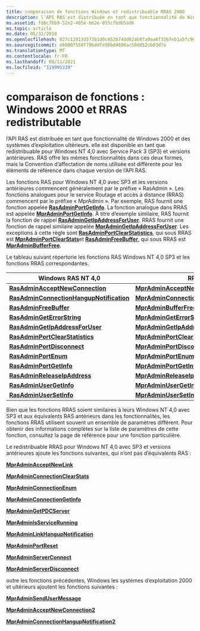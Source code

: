 ```yaml
---
title: comparaison de fonctions Windows et redistribuable RRAS 2000
description: l’API RAS est distribuée en tant que fonctionnalité de Windows 2000 et des systèmes d’exploitation ultérieurs. elle est disponible en tant que redistribuable pour Windows NT 4,0 avec Service Pack 3 (SP3) et versions antérieures.
ms.assetid: fd6c76b9-52e2-405e-b62e-055cfbdb5ad6
ms.topic: article
ms.date: 05/31/2018
ms.openlocfilehash: 027c120133573b1d0c452b74dd02ab8fa0aa6f3367eb1a5fc9668a2de089c758
ms.sourcegitcommit: e6600f550f79bddfe58bd4696ac50dd52cb03d7e
ms.translationtype: MT
ms.contentlocale: fr-FR
ms.lasthandoff: 08/11/2021
ms.locfileid: "119995339"
---
```

# <a name="function-comparison-windows-2000-vs-rras-redistributable"></a>comparaison de fonctions : Windows 2000 et RRAS redistributable

l’API RAS est distribuée en tant que fonctionnalité de Windows 2000 et des systèmes d’exploitation ultérieurs. elle est disponible en tant que redistribuable pour Windows NT 4,0 avec Service Pack 3 (SP3) et versions antérieures. RAS offre les mêmes fonctionnalités dans ces deux formes, mais la Convention d’affectation de noms utilisée est différente pour les éléments de référence dans chaque version de l’API RAS.

Les fonctions RAS pour Windows NT 4,0 avec SP3 et les versions antérieures commencent généralement par le préfixe « RasAdmin ». Les fonctions analogues pour le service Routage et accès à distance (RRAS) commencent par le préfixe « MprAdmin ». Par exemple, RAS fournit une fonction appelée [**RasAdminPortGetInfo**](rasadminportgetinfo.md). La fonction analogue dans RRAS est appelée [**MprAdminPortGetInfo**](/windows/desktop/api/Mprapi/nf-mprapi-mpradminportgetinfo). À titre d’exemple similaire, RAS fournit la fonction de rappel [**RasAdminGetIpAddressForUser**](rasadmingetipaddressforuser.md). RRAS fournit une fonction de rappel similaire appelée [**MprAdminGetIpAddressForUser**](/windows/desktop/api/Mprapi/nf-mprapi-mpradmingetipaddressforuser). Les exceptions à cette règle sont [**RasAdminPortClearStatistics**](rasadminportclearstatistics.md), qui sous RRAS est [**MprAdminPortClearStats**](/windows/desktop/api/Mprapi/nf-mprapi-mpradminportclearstats)et [**RasAdminFreeBuffer**](rasadminfreebuffer.md), qui sous RRAS est [**MprAdminBufferFree**](/windows/desktop/api/Mprapi/nf-mprapi-mpradminbufferfree).

Le tableau suivant répertorie les fonctions RAS Windows NT 4,0 SP3 et les fonctions RRAS correspondantes.



| Windows RAS NT 4,0                                                                   | RRAS                                                                                 |
|--------------------------------------------------------------------------------------|--------------------------------------------------------------------------------------|
| [**RasAdminAcceptNewConnection**](rasadminacceptnewconnection.md)                   | [**MprAdminAcceptNewConnection**](/windows/desktop/api/Mprapi/nf-mprapi-mpradminacceptnewconnection)                   |
| [**RasAdminConnectionHangupNotification**](rasadminconnectionhangupnotification.md) | [**MprAdminConnectionHangupNotification**](/windows/desktop/api/Mprapi/nf-mprapi-mpradminconnectionhangupnotification) |
| [**RasAdminFreeBuffer**](rasadminfreebuffer.md)                                     | [**MprAdminBufferFree**](/windows/desktop/api/Mprapi/nf-mprapi-mpradminbufferfree)                                     |
| [**RasAdminGetErrorString**](rasadmingeterrorstring.md)                             | [**MprAdminGetErrorString**](/windows/desktop/api/Mprapi/nf-mprapi-mpradmingeterrorstring)                             |
| [**RasAdminGetIpAddressForUser**](rasadmingetipaddressforuser.md)                   | [**MprAdminGetIpAddressForUser**](/windows/desktop/api/Mprapi/nf-mprapi-mpradmingetipaddressforuser)                   |
| [**RasAdminPortClearStatistics**](rasadminportclearstatistics.md)                   | [**MprAdminPortClearStats**](/windows/desktop/api/Mprapi/nf-mprapi-mpradminportclearstats)                             |
| [**RasAdminPortDisconnect**](rasadminportdisconnect.md)                             | [**MprAdminPortDisconnect**](/windows/desktop/api/Mprapi/nf-mprapi-mpradminportdisconnect)                             |
| [**RasAdminPortEnum**](rasadminportenum.md)                                         | [**MprAdminPortEnum**](/windows/desktop/api/Mprapi/nf-mprapi-mpradminportenum)                                         |
| [**RasAdminPortGetInfo**](rasadminportgetinfo.md)                                   | [**MprAdminPortGetInfo**](/windows/desktop/api/Mprapi/nf-mprapi-mpradminportgetinfo)                                   |
| [**RasAdminReleaseIpAddress**](rasadminreleaseipaddress.md)                         | [**MprAdminReleaseIpAddress**](/windows/desktop/api/Mprapi/nf-mprapi-mpradminreleaseipaddress)                         |
| [**RasAdminUserGetInfo**](rasadminusergetinfo.md)                                   | [**MprAdminUserGetInfo**](/windows/desktop/api/Mprapi/nf-mprapi-mpradminusergetinfo)                                   |
| [**RasAdminUserSetInfo**](rasadminusersetinfo.md)                                   | [**MprAdminUserSetInfo**](/windows/desktop/api/Mprapi/nf-mprapi-mpradminusersetinfo)                                   |



 

Bien que les fonctions RRAS soient similaires à leurs Windows NT 4,0 avec SP3 et aux équivalents RAS antérieurs dans les fonctionnalités, les fonctions RRAS utilisent souvent un ensemble de paramètres différent. Pour obtenir des informations complètes sur la liste de paramètres de cette fonction, consultez la page de référence pour une fonction particulière.

Le redistribuable RRAS pour Windows NT 4,0 avec SP3 et versions antérieures ajoute les fonctions suivantes, qui n’ont pas d’équivalents RAS :

[**MprAdminAcceptNewLink**](/windows/desktop/api/Mprapi/nf-mprapi-mpradminacceptnewlink)

[**MprAdminConnectionClearStats**](/windows/desktop/api/Mprapi/nf-mprapi-mpradminconnectionclearstats)

[**MprAdminConnectionEnum**](/windows/desktop/api/Mprapi/nf-mprapi-mpradminconnectionenum)

[**MprAdminConnectionGetInfo**](/windows/desktop/api/Mprapi/nf-mprapi-mpradminconnectiongetinfo)

[**MprAdminGetPDCServer**](/windows/desktop/api/Mprapi/nf-mprapi-mpradmingetpdcserver)

[**MprAdminIsServiceRunning**](/windows/desktop/api/Mprapi/nf-mprapi-mpradminisservicerunning)

[**MprAdminLinkHangupNotification**](/windows/desktop/api/Mprapi/nf-mprapi-mpradminlinkhangupnotification)

[**MprAdminPortReset**](/windows/desktop/api/Mprapi/nf-mprapi-mpradminportreset)

[**MprAdminServerConnect**](/windows/desktop/api/Mprapi/nf-mprapi-mpradminserverconnect)

[**MprAdminServerDisconnect**](/windows/desktop/api/Mprapi/nf-mprapi-mpradminserverdisconnect)

outre les fonctions précédentes, Windows les systèmes d’exploitation 2000 et ultérieurs ajoutent les fonctions suivantes :

[**MprAdminSendUserMessage**](/windows/desktop/api/Mprapi/nf-mprapi-mpradminsendusermessage)

[**MprAdminAcceptNewConnection2**](/windows/desktop/api/Mprapi/nf-mprapi-mpradminacceptnewconnection2)

[**MprAdminConnectionHangupNotification2**](/windows/desktop/api/Mprapi/nf-mprapi-mpradminconnectionhangupnotification2)

 

 





